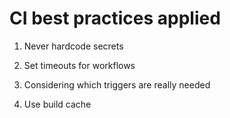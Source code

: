 # CI best practices applied

1. Never hardcode secrets

1. Set timeouts for workflows

1. Considering which triggers are really needed

1. Use build cache
